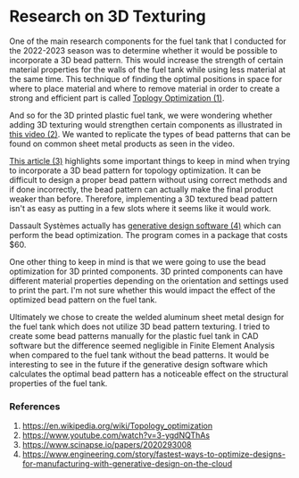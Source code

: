 # Research on 3D Texturing

One of the main research components for the fuel tank that I conducted for the 2022-2023 season was to determine whether it would be possible to incorporate a 3D bead pattern. This would increase the strength of certain material properties for the walls of the fuel tank while using less material at the same time. This technique of finding the optimal positions in space for where to place material and where to remove material in order to create a strong and efficient part is called [Toplogy Optimization (1)](https://en.wikipedia.org/wiki/Topology_optimization).

And so for the 3D printed plastic fuel tank, we were wondering whether adding 3D texturing would strengthen certain components as illustrated in [this video (2)](https://www.youtube.com/watch?v=3-ygdNQThAs). We wanted to replicate the types of bead patterns that can be found on common sheet metal products as seen in the video.

[This article (3)](https://www.scinapse.io/papers/2020293008) highlights some important things to keep in mind when trying to incorporate a 3D bead pattern for topology optimization. It can be difficult to design a proper bead pattern without using correct methods and if done incorrectly, the bead pattern can actually make the final product weaker than before. Therefore, implementing a 3D textured bead pattern isn't as easy as putting in a few slots where it seems like it would work. 

Dassault Systèmes actually has [generative design software (4)](https://www.engineering.com/story/fastest-ways-to-optimize-designs-for-manufacturing-with-generative-design-on-the-cloud) which can perform the bead optimization. The program comes in a package that costs $60. 

One other thing to keep in mind is that we were going to use the bead optimization for 3D printed components. 3D printed components can have different material properties depending on the orientation and settings used to print the part. I'm not sure whether this would impact the effect of the optimized bead pattern on the fuel tank.

Ultimately we chose to create the welded aluminum sheet metal design for the fuel tank which does not utilize 3D bead pattern texturing. I tried to create some bead patterns manually for the plastic fuel tank in CAD software but the difference seemed negligible in Finite Element Analysis when compared to the fuel tank without the bead patterns. It would be interesting to see in the future if the generative design software which calculates the optimal bead pattern has a noticeable effect on the structural properties of the fuel tank.

### References
1) https://en.wikipedia.org/wiki/Topology_optimization
2) https://www.youtube.com/watch?v=3-ygdNQThAs
3) https://www.scinapse.io/papers/2020293008
4) https://www.engineering.com/story/fastest-ways-to-optimize-designs-for-manufacturing-with-generative-design-on-the-cloud

